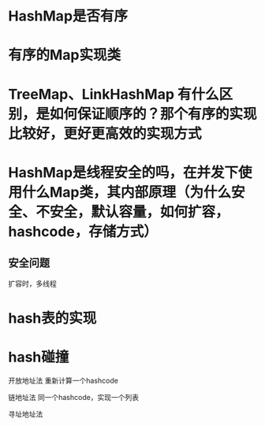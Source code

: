 # HashMap是否有序

# 有序的Map实现类

# TreeMap、LinkHashMap 有什么区别，是如何保证顺序的？那个有序的实现比较好，更好更高效的实现方式



# HashMap是线程安全的吗，在并发下使用什么Map类，其内部原理（为什么安全、不安全，默认容量，如何扩容，hashcode，存储方式）

## 安全问题

扩容时，多线程

# hash表的实现



# hash碰撞

开放地址法    重新计算一个hashcode

链地址法       同一个hashcode，实现一个列表

寻址地址法













